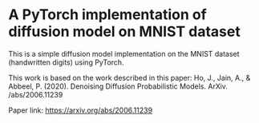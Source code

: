 # A PyTorch implementation of diffusion model on MNIST dataset

This is a simple diffusion model implementation on the MNIST dataset (handwritten digits) using PyTorch.

This work is based on the work described in this paper: Ho, J., Jain, A., & Abbeel, P. (2020). Denoising Diffusion Probabilistic Models. ArXiv. /abs/2006.11239

Paper link: https://arxiv.org/abs/2006.11239

